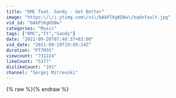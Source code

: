 ```yaml
---
title: "KMC feat. Sandy - Get Better"
image: "https:\/\/i.ytimg.com\/vi\/bAkPlKgKD8w\/hqdefault.jpg"
vid_id: "bAkPlKgKD8w"
categories: "Music"
tags: ["KMC","ft","Sandy"]
date: "2021-09-26T07:48:37+03:00"
vid_date: "2011-09-19T19:49:24Z"
duration: "PT7M3S"
viewcount: "731224"
likeCount: "5377"
dislikeCount: "191"
channel: "Sergej Mitrevski"
---
```

{% raw %}{% endraw %}
